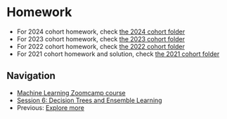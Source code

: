 # Homework

* For 2024 cohort homework, check [the 2024 cohort folder](../cohorts/2024/06-trees/homework.md)
* For 2023 cohort homework, check [the 2023 cohort folder](../cohorts/2023/)
* For 2022 cohort homework, check [the 2022 cohort folder](../cohorts/2022/)
* For 2021 cohort homework and solution, check [the 2021 cohort folder](../cohorts/2021/06-trees/)

## Navigation

* [Machine Learning Zoomcamp course](../)
* [Session 6: Decision Trees and Ensemble Learning](./)
* Previous: [Explore more](11-explore-more.md)
